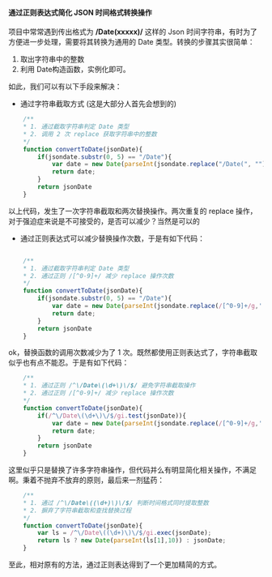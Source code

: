 #### 通过正则表达式简化 JSON 时间格式转换操作

项目中常常遇到传出格式为 **/Date(xxxxx)/** 这样的 Json 时间字符串，有时为了方便进一步处理，需要将其转换为通用的 Date 类型。转换的步骤其实很简单：
1. 取出字符串中的整数
2. 利用 Date构造函数，实例化即可。

如此，我们可以有以下手段来解决：
- 通过字符串截取方式 (这是大部分人首先会想到的)

```javascript
    /**
    * 1. 通过截取字符串判定 Date 类型
    * 2. 调用 2 次 replace 获取字符串中的整数 
    */ 
    function convertToDate(jsonDate){
        if(jsondate.substr(0, 5) == "/Date"){
            var date = new Date(parseInt(jsondate.replace("/Date(", "").replace(")/", ""), 10));
            return date;
        }
        return jsonDate
    }
```
以上代码，发生了一次字符串截取和两次替换操作。两次重复的 replace 操作，对于强迫症来说是不可接受的，是否可以减少？当然是可以的

- 通过正则表达式可以减少替换操作次数，于是有如下代码：

```javascript

    /**
    * 1. 通过截取字符串判定 Date 类型
    * 2. 通过正则 /[^0-9]+/ 减少 replace 操作次数 
    */ 
    function convertToDate(jsonDate){
        if(jsondate.substr(0, 5) == "/Date"){
            var date = new Date(parseInt(jsondate.replace(/[^0-9]+/g,''), 10));
            return date;
        }
        return jsonDate
    }
```
ok，替换函数的调用次数减少为了 1 次。既然都使用正则表达式了，字符串截取似乎也有点不能忍。于是有如下代码：

```javascript
    /**
    * 1. 通过正则 /^\/Date\(\d+\)\/$/ 避免字符串截取操作
    * 2. 通过正则 /[^0-9]+/ 减少 replace 操作次数 
    */ 
    function convertToDate(jsonDate){
        if(/^\/Date\(\d+\)\/$/gi.test(jsonDate)){
            var date = new Date(parseInt(jsondate.replace(/[^0-9]+/g,''), 10));
            return date;
        }
        return jsonDate
    }

```
这里似乎只是替换了许多字符串操作，但代码并么有明显简化相关操作，不满足啊。秉着不抛弃不放弃的原则，最后来一剂猛药：

```javascript
    /**
    * 1. 通过 /^\/Date\((\d+)\)\/$/ 判断时间格式同时提取整数
    * 2. 摒弃了字符串截取和查找替换过程
    */
    function convertToDate(jsonDate){
        var ls = /^\/Date\((\d+)\)\/$/gi.exec(jsonDate);
        return ls ? new Date(parseInt(ls[1],10)) : jsonDate;
    }
```
至此，相对原有的方法，通过正则表达得到了一个更加精简的方式。




